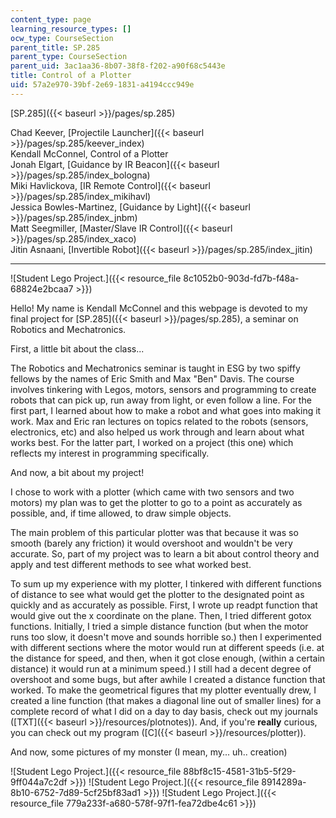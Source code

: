 ```yaml
---
content_type: page
learning_resource_types: []
ocw_type: CourseSection
parent_title: SP.285
parent_type: CourseSection
parent_uid: 3ac1aa36-8b07-38f8-f202-a90f68c5443e
title: Control of a Plotter
uid: 57a2e970-39bf-2e69-1831-a4194ccc949e
---
```


[SP.285]({{< baseurl >}}/pages/sp.285)

Chad Keever, [Projectile Launcher]({{< baseurl >}}/pages/sp.285/keever_index)  
Kendall McConnel, Control of a Plotter  
Jonah Elgart, [Guidance by IR Beacon]({{< baseurl >}}/pages/sp.285/index_bologna)  
Miki Havlickova, [IR Remote Control]({{< baseurl >}}/pages/sp.285/index_mikihavl)  
Jessica Bowles-Martinez, [Guidance by Light]({{< baseurl >}}/pages/sp.285/index_jnbm)  
Matt Seegmiller, [Master/Slave IR Control]({{< baseurl >}}/pages/sp.285/index_xaco)  
Jitin Asnaani, [Invertible Robot]({{< baseurl >}}/pages/sp.285/index_jitin)

* * *

![Student Lego Project.]({{< resource_file 8c1052b0-903d-fd7b-f48a-68824e2bcaa7 >}})

Hello! My name is Kendall McConnel and this webpage is devoted to my final project for [SP.285]({{< baseurl >}}/pages/sp.285), a seminar on Robotics and Mechatronics.

First, a little bit about the class...

The Robotics and Mechatronics seminar is taught in ESG by two spiffy fellows by the names of Eric Smith and Max "Ben" Davis. The course involves tinkering with Legos, motors, sensors and programming to create robots that can pick up, run away from light, or even follow a line. For the first part, I learned about how to make a robot and what goes into making it work. Max and Eric ran lectures on topics related to the robots (sensors, electronics, etc) and also helped us work through and learn about what works best. For the latter part, I worked on a project (this one) which reflects my interest in programming specifically.

And now, a bit about my project!

I chose to work with a plotter (which came with two sensors and two motors) my plan was to get the plotter to go to a point as accurately as possible, and, if time allowed, to draw simple objects.

The main problem of this particular plotter was that because it was so smooth (barely any friction) it would overshoot and wouldn't be very accurate. So, part of my project was to learn a bit about control theory and apply and test different methods to see what worked best.

To sum up my experience with my plotter, I tinkered with different functions of distance to see what would get the plotter to the designated point as quickly and as accurately as possible. First, I wrote up readpt function that would give out the x coordinate on the plane. Then, I tried different gotox functions. Initially, I tried a simple distance function (but when the motor runs too slow, it doesn't move and sounds horrible so.) then I experimented with different sections where the motor would run at different speeds (i.e. at the distance for speed, and then, when it got close enough, (within a certain distance) it would run at a minimum speed.) I still had a decent degree of overshoot and some bugs, but after awhile I created a distance function that worked. To make the geometrical figures that my plotter eventually drew, I created a line function (that makes a diagonal line out of smaller lines) for a complete record of what I did on a day to day basis, check out my journals ([TXT]({{< baseurl >}}/resources/plotnotes)). And, if you're **really** curious, you can check out my program ([C]({{< baseurl >}}/resources/plotter)).

And now, some pictures of my monster (I mean, my... uh.. creation)

![Student Lego Project.]({{< resource_file 88bf8c15-4581-31b5-5f29-9ff044a7c2df >}}) ![Student Lego Project.]({{< resource_file 8914289a-8b10-6752-7d89-5cf25bf83ad1 >}}) ![Student Lego Project.]({{< resource_file 779a233f-a680-578f-97f1-fea72dbe4c61 >}})